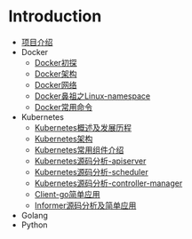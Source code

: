 # Introduction


* [项目介绍](README.md)
* Docker
    * [Docker初探](doc/docker/docker-0.md)
    * [Docker架构](doc/docker/docker-1.md)
    * [Docker网络](doc/docker/docker-2.md)
    * [Docker鼻祖之Linux-namespace](doc/docker/docker-3.md)
    * [Docker常用命令](doc/docker/docker-4.md)
* Kubernetes
    * [Kubernetes概述及发展历程](doc/kubernetes/kubernetes-0.md)
    * [Kubernetes架构](doc/kubernetes/kubernetes-1.md)
    * [Kubernetes常用组件介绍](doc/kubernetes/kubernetes-2.md)
    * [Kubernetes源码分析-apiserver](doc/kubernetes/kubernetes-3.md)
    * [Kubernetes源码分析-scheduler](doc/kubernetes/kubernetes-4.md)
    * [Kubernetes源码分析-controller-manager](doc/kubernetes/kubernetes-5.md)
    * [Client-go简单应用](doc/kubernetes/kubernetes-6.md)
    * [Informer源码分析及简单应用](doc/kubernetes/kubernetes-7.md)
* Golang
* Python